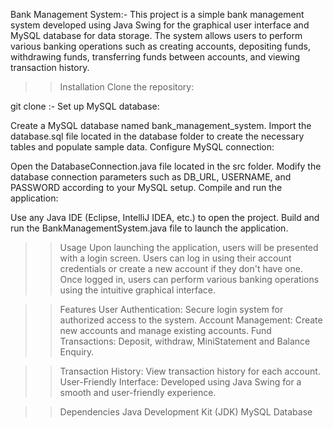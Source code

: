 Bank Management System:-
This project is a simple bank management system developed using Java Swing for the graphical user interface and MySQL database for data storage.
The system allows users to perform various banking operations such as creating accounts, depositing funds, withdrawing funds, transferring funds between accounts, and viewing transaction history.

>>Installation
Clone the repository:

git clone :-
Set up MySQL database:

Create a MySQL database named bank_management_system.
Import the database.sql file located in the database folder to create the necessary tables and populate sample data.
Configure MySQL connection:

Open the DatabaseConnection.java file located in the src folder.
Modify the database connection parameters such as DB_URL, USERNAME, and PASSWORD according to your MySQL setup.
Compile and run the application:

Use any Java IDE (Eclipse, IntelliJ IDEA, etc.) to open the project.
Build and run the BankManagementSystem.java file to launch the application.

>>Usage
Upon launching the application, users will be presented with a login screen.
Users can log in using their account credentials or create a new account if they don't have one.
Once logged in, users can perform various banking operations using the intuitive graphical interface.

>>Features
User Authentication: Secure login system for authorized access to the system.
Account Management: Create new accounts and manage existing accounts.
Fund Transactions: Deposit, withdraw, MiniStatement and Balance Enquiry.

>>Transaction History: View transaction history for each account.
User-Friendly Interface: Developed using Java Swing for a smooth and user-friendly experience.

>>Dependencies
Java Development Kit (JDK)
MySQL Database

